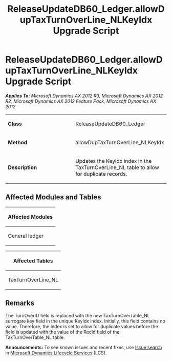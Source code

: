 ﻿---
title: ReleaseUpdateDB60_Ledger.allowDupTaxTurnOverLine_NLKeyIdx Upgrade Script
TOCTitle: ReleaseUpdateDB60_Ledger.allowDupTaxTurnOverLine_NLKeyIdx Upgrade Script
ms:assetid: f4d42f20-1f8a-1863-d7fb-ad1dff63fce2
ms:mtpsurl: https://msdn.microsoft.com/en-us/library/JJ737562(v=AX.60)
ms:contentKeyID: 49712254
ms.date: 05/18/2015
mtps_version: v=AX.60
---

# ReleaseUpdateDB60\_Ledger.allowDupTaxTurnOverLine\_NLKeyIdx Upgrade Script 


_**Applies To:** Microsoft Dynamics AX 2012 R3, Microsoft Dynamics AX 2012 R2, Microsoft Dynamics AX 2012 Feature Pack, Microsoft Dynamics AX 2012_

<table>
<colgroup>
<col style="width: 50%" />
<col style="width: 50%" />
</colgroup>
<tbody>
<tr class="odd">
<td><p><strong>Class</strong></p></td>
<td><p>ReleaseUpdateDB60_Ledger</p></td>
</tr>
<tr class="even">
<td><p><strong>Method</strong></p></td>
<td><p>allowDupTaxTurnOverLine_NLKeyIdx</p></td>
</tr>
<tr class="odd">
<td><p><strong>Description</strong></p></td>
<td><p>Updates the KeyIdx index in the TaxTurnOverLine_NL table to allow for duplicate records.</p></td>
</tr>
</tbody>
</table>


## Affected Modules and Tables

<table>
<colgroup>
<col style="width: 100%" />
</colgroup>
<thead>
<tr class="header">
<th><p>Affected Modules</p></th>
</tr>
</thead>
<tbody>
<tr class="odd">
<td><p>General ledger</p></td>
</tr>
</tbody>
</table>


<table>
<colgroup>
<col style="width: 100%" />
</colgroup>
<thead>
<tr class="header">
<th><p>Affected Tables</p></th>
</tr>
</thead>
<tbody>
<tr class="odd">
<td><p>TaxTurnOverLine_NL</p></td>
</tr>
</tbody>
</table>


## Remarks

The TurnOverID field is replaced with the new TaxTurnOverTable\_NL surrogate key field in the unique KeyIdx index. Initially, this field contains no value. Therefore, the index is set to allow for duplicate values before the field is updated with the value of the RecId field of the TaxTurnOverTable\_NL table.

  
**Announcements:** To see known issues and recent fixes, use [Issue search](http://go.microsoft.com/fwlink/?linkid=389258) in [Microsoft Dynamics Lifecycle Services](http://go.microsoft.com/fwlink/?linkid=306505) (LCS).

